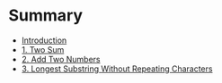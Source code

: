 # Summary

* [Introduction](README.md)
* [1. Two Sum](two-sum.md)
* [2. Add Two Numbers](add-two-numbers.md)
* [3. Longest Substring Without Repeating Characters](longest-substring-without-repeating-characters.md)